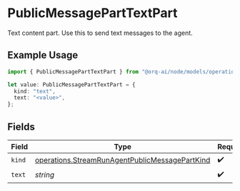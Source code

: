 # PublicMessagePartTextPart

Text content part. Use this to send text messages to the agent.

## Example Usage

```typescript
import { PublicMessagePartTextPart } from "@orq-ai/node/models/operations";

let value: PublicMessagePartTextPart = {
  kind: "text",
  text: "<value>",
};
```

## Fields

| Field                                                                                                            | Type                                                                                                             | Required                                                                                                         | Description                                                                                                      |
| ---------------------------------------------------------------------------------------------------------------- | ---------------------------------------------------------------------------------------------------------------- | ---------------------------------------------------------------------------------------------------------------- | ---------------------------------------------------------------------------------------------------------------- |
| `kind`                                                                                                           | [operations.StreamRunAgentPublicMessagePartKind](../../models/operations/streamrunagentpublicmessagepartkind.md) | :heavy_check_mark:                                                                                               | N/A                                                                                                              |
| `text`                                                                                                           | *string*                                                                                                         | :heavy_check_mark:                                                                                               | N/A                                                                                                              |